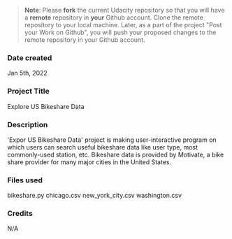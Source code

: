 >**Note**: Please **fork** the current Udacity repository so that you will have a **remote** repository in **your** Github account. Clone the remote repository to your local machine. Later, as a part of the project "Post your Work on Github", you will push your proposed changes to the remote repository in your Github account.

### Date created
Jan 5th, 2022

### Project Title
Explore US Bikeshare Data

### Description
'Expor US Bikeshare Data' project is making user-interactive program
on which users can search useful bikeshare data like user type, most commonly-used station, etc.
Bikeshare data is provided by Motivate, a bike share provider for many major cities in the United States.

### Files used
bikeshare.py
chicago.csv
new_york_city.csv
washington.csv

### Credits
N/A
